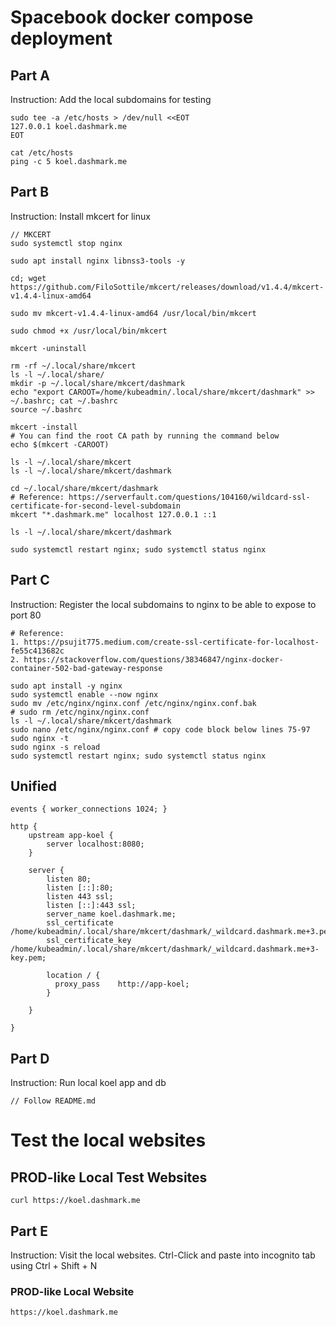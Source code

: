 # Spacebook docker compose deployment


## Part A
Instruction: Add the local subdomains for testing

```
sudo tee -a /etc/hosts > /dev/null <<EOT
127.0.0.1 koel.dashmark.me
EOT

cat /etc/hosts
ping -c 5 koel.dashmark.me
```

## Part B
Instruction: Install mkcert for linux
```
// MKCERT
sudo systemctl stop nginx

sudo apt install nginx libnss3-tools -y

cd; wget https://github.com/FiloSottile/mkcert/releases/download/v1.4.4/mkcert-v1.4.4-linux-amd64

sudo mv mkcert-v1.4.4-linux-amd64 /usr/local/bin/mkcert

sudo chmod +x /usr/local/bin/mkcert

mkcert -uninstall

rm -rf ~/.local/share/mkcert
ls -l ~/.local/share/
mkdir -p ~/.local/share/mkcert/dashmark
echo "export CAROOT=/home/kubeadmin/.local/share/mkcert/dashmark" >> ~/.bashrc; cat ~/.bashrc
source ~/.bashrc

mkcert -install
# You can find the root CA path by running the command below
echo $(mkcert -CAROOT)

ls -l ~/.local/share/mkcert
ls -l ~/.local/share/mkcert/dashmark

cd ~/.local/share/mkcert/dashmark
# Reference: https://serverfault.com/questions/104160/wildcard-ssl-certificate-for-second-level-subdomain
mkcert "*.dashmark.me" localhost 127.0.0.1 ::1

ls -l ~/.local/share/mkcert/dashmark

sudo systemctl restart nginx; sudo systemctl status nginx

```

## Part C
Instruction: Register the local subdomains to nginx to be able to expose to port 80
```
# Reference: 
1. https://psujit775.medium.com/create-ssl-certificate-for-localhost-fe55c413682c
2. https://stackoverflow.com/questions/38346847/nginx-docker-container-502-bad-gateway-response

sudo apt install -y nginx
sudo systemctl enable --now nginx
sudo mv /etc/nginx/nginx.conf /etc/nginx/nginx.conf.bak
# sudo rm /etc/nginx/nginx.conf
ls -l ~/.local/share/mkcert/dashmark
sudo nano /etc/nginx/nginx.conf # copy code block below lines 75-97
sudo nginx -t
sudo nginx -s reload
sudo systemctl restart nginx; sudo systemctl status nginx
```

## Unified
```
events { worker_connections 1024; }

http {
    upstream app-koel {
        server localhost:8080;
    }

    server {
        listen 80; 
        listen [::]:80; 
        listen 443 ssl; 
        listen [::]:443 ssl; 
        server_name koel.dashmark.me;
        ssl_certificate /home/kubeadmin/.local/share/mkcert/dashmark/_wildcard.dashmark.me+3.pem;
        ssl_certificate_key /home/kubeadmin/.local/share/mkcert/dashmark/_wildcard.dashmark.me+3-key.pem;
    
        location / {
          proxy_pass    http://app-koel;
        }

    }

}
```

## Part D

Instruction: Run local koel app and db
```
// Follow README.md
```

# Test the local websites

## PROD-like Local Test Websites

`curl https://koel.dashmark.me`  

## Part E

Instruction: Visit the local websites. Ctrl-Click and paste into incognito tab using Ctrl + Shift + N


### PROD-like Local Website

`https://koel.dashmark.me`  